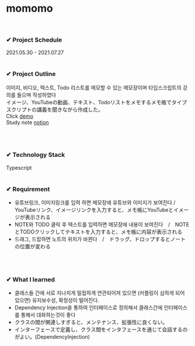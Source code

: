 # momomo
<br>

### ✔ Project Schedule
2021.05.30 - 2021.07.27
<br><br>

### ✔ Project Outline
이미지, 비디오, 텍스트, Todo 리스트를 메모할 수 있는 메모장이며 타입스크립트의 강의를 들으며 작성하였다 <br>
イメージ、YouTubeの動画、テキスト、Todoリストをメモするメモ帳でタイプスクリプトの講義を聞きながら作成した。<br>
Click [demo](https://lshyun730.github.io/momomo/)<br>
Study note [notion](https://soft-idea-7bb.notion.site/TypeScript-Study-Plane-06a2f6ee56514d0eb10f19c4905f536b)

<br><br>

### ✔ Technology Stack
Typescript
<br><br>

### ✔ Requirement
- 유튜브링크, 이미지링크를 입력 하면 메모장에 유튜브와 이미지가 보여진다 / YouTubeリンク、イメージリンクを入力すると、メモ帳にYouTubeとイメージが表示される
- NOTE와 TODO 클릭 후 텍스트를 입력하면 메모장에 내용이 보여진다　/　NOTEとTODOクリックしてテキストを入力すると、メモ帳に内容が表示される
- 드래그, 드랍하면 노트의 위치가 바뀐다　/　ドラッグ、ドロップするとノートの位置が変わる

<br><br>

### ✔ What I learned
- 클래스들 간에 서로 지나치게 밀접하게 연관되어져 있으면 (커플링이 심하게 되어 있으면) 유지보수성, 확정성이 떨어진다.
- Dependency Injection을 통하여 인터페이스로 정의해서 클래스간에 인터페이스를 통해서 대화하는것이 좋다 
- クラスの間が関連しすぎると、メンテナンス、拡張性に良くない。
- インターフェースで定義し、クラス間をインタフェースを通じて会話するのがよい。(DependencyInjection)

<br><br>
